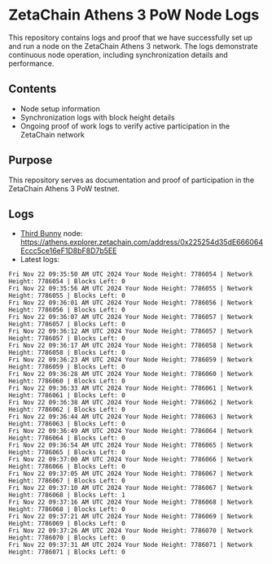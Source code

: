 # ZetaChain Athens 3 PoW Node Logs
This repository contains logs and proof that we have successfully set up and run a node on the ZetaChain Athens 3 network. The logs demonstrate continuous node operation, including synchronization details and performance.

## Contents
- Node setup information
- Synchronization logs with block height details
- Ongoing proof of work logs to verify active participation in the ZetaChain network

## Purpose
This repository serves as documentation and proof of participation in the ZetaChain Athens 3 PoW testnet.

## Logs

- [Third Bunny](https://thirdbunny.xyz/) node: https://athens.explorer.zetachain.com/address/0x225254d35dE666064Eccc5ce16eF1D8bF8D7b5EE
- Latest logs:
```
Fri Nov 22 09:35:50 AM UTC 2024 Your Node Height: 7786054 | Network Height: 7786054 | Blocks Left: 0
Fri Nov 22 09:35:56 AM UTC 2024 Your Node Height: 7786055 | Network Height: 7786055 | Blocks Left: 0
Fri Nov 22 09:36:01 AM UTC 2024 Your Node Height: 7786056 | Network Height: 7786056 | Blocks Left: 0
Fri Nov 22 09:36:07 AM UTC 2024 Your Node Height: 7786057 | Network Height: 7786057 | Blocks Left: 0
Fri Nov 22 09:36:12 AM UTC 2024 Your Node Height: 7786057 | Network Height: 7786057 | Blocks Left: 0
Fri Nov 22 09:36:17 AM UTC 2024 Your Node Height: 7786058 | Network Height: 7786058 | Blocks Left: 0
Fri Nov 22 09:36:23 AM UTC 2024 Your Node Height: 7786059 | Network Height: 7786059 | Blocks Left: 0
Fri Nov 22 09:36:28 AM UTC 2024 Your Node Height: 7786060 | Network Height: 7786060 | Blocks Left: 0
Fri Nov 22 09:36:33 AM UTC 2024 Your Node Height: 7786061 | Network Height: 7786061 | Blocks Left: 0
Fri Nov 22 09:36:38 AM UTC 2024 Your Node Height: 7786062 | Network Height: 7786062 | Blocks Left: 0
Fri Nov 22 09:36:44 AM UTC 2024 Your Node Height: 7786063 | Network Height: 7786063 | Blocks Left: 0
Fri Nov 22 09:36:49 AM UTC 2024 Your Node Height: 7786064 | Network Height: 7786064 | Blocks Left: 0
Fri Nov 22 09:36:54 AM UTC 2024 Your Node Height: 7786065 | Network Height: 7786065 | Blocks Left: 0
Fri Nov 22 09:37:00 AM UTC 2024 Your Node Height: 7786066 | Network Height: 7786066 | Blocks Left: 0
Fri Nov 22 09:37:05 AM UTC 2024 Your Node Height: 7786067 | Network Height: 7786067 | Blocks Left: 0
Fri Nov 22 09:37:10 AM UTC 2024 Your Node Height: 7786067 | Network Height: 7786068 | Blocks Left: 1
Fri Nov 22 09:37:16 AM UTC 2024 Your Node Height: 7786068 | Network Height: 7786068 | Blocks Left: 0
Fri Nov 22 09:37:21 AM UTC 2024 Your Node Height: 7786069 | Network Height: 7786069 | Blocks Left: 0
Fri Nov 22 09:37:26 AM UTC 2024 Your Node Height: 7786070 | Network Height: 7786070 | Blocks Left: 0
Fri Nov 22 09:37:31 AM UTC 2024 Your Node Height: 7786071 | Network Height: 7786071 | Blocks Left: 0
```
